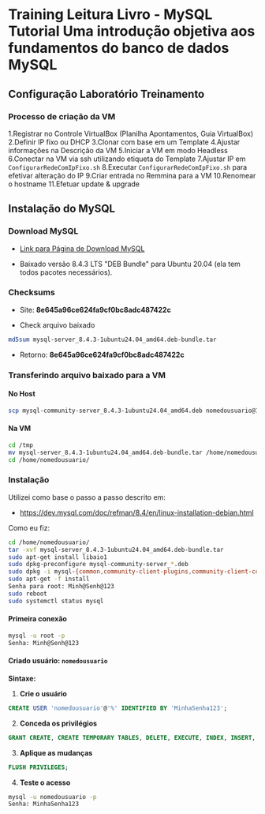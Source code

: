 # Training Leitura Livro - MySQL Tutorial Uma introdução objetiva aos fundamentos do banco de dados MySQL

## Configuração Laboratório Treinamento

### Processo de criação da VM

1.Registrar no Controle VirtualBox (Planilha Apontamentos, Guia VirtualBox)
2.Definir IP fixo ou DHCP
3.Clonar com base em um Template
4.Ajustar informações na Descrição da VM
5.Iniciar a VM em modo Headless
6.Conectar na VM via ssh utilizando etiqueta do Template
7.Ajustar IP em ```ConfigurarRedeComIpFixo.sh```
8.Executar ```ConfigurarRedeComIpFixo.sh``` para efetivar alteração do IP
9.Criar entrada no Remmina para a VM
10.Renomear o hostname
11.Efetuar update & upgrade

## Instalação do MySQL

### Download MySQL

- [Link para Página de Download MySQL](https://dev.mysql.com/downloads/mysql/)

- Baixado versão 8.4.3 LTS "DEB Bundle" para Ubuntu 20.04 (ela tem todos pacotes necessários).

### Checksums

- Site:
**8e645a96ce624fa9cf0bc8adc487422c**

- Check arquivo baixado

```bash
md5sum mysql-server_8.4.3-1ubuntu24.04_amd64.deb-bundle.tar
```

- Retorno:
**8e645a96ce624fa9cf0bc8adc487422c**

### Transferindo arquivo baixado para a VM

#### No Host

```bash
scp mysql-community-server_8.4.3-1ubuntu24.04_amd64.deb nomedousuario@192.168.0.xxx /tmp
```

#### Na VM

```bash
cd /tmp
mv mysql-server_8.4.3-1ubuntu24.04_amd64.deb-bundle.tar /home/nomedousuario/
cd /home/nomedousuario/
```

### Instalação

Utilizei como base o passo a passo descrito em:

- https://dev.mysql.com/doc/refman/8.4/en/linux-installation-debian.html

Como eu fiz:

```bash
cd /home/nomedousuario/
tar -xvf mysql-server_8.4.3-1ubuntu24.04_amd64.deb-bundle.tar
sudo apt-get install libaio1
sudo dpkg-preconfigure mysql-community-server_*.deb
sudo dpkg -i mysql-{common,community-client-plugins,community-client-core,community-client,client,community-server-core,community-server,server}_*.deb
sudo apt-get -f install
Senha para root: Minh@Senh@123
sudo reboot
sudo systemctl status mysql
```

#### Primeira conexão

```bash
mysql -u root -p
Senha: Minh@Senh@123
```

#### Criado usuário: ```nomedousuario```

**Sintaxe:**

1. **Crie o usuário**

```sql
CREATE USER 'nomedousuario'@'%' IDENTIFIED BY 'MinhaSenha123';
```

2. **Conceda os privilégios**

```sql
GRANT CREATE, CREATE TEMPORARY TABLES, DELETE, EXECUTE, INDEX, INSERT, LOCK TABLES, SELECT, SHOW DATABASES, UPDATE ON *.* TO 'nomedousuario'@'%';
```

3. **Aplique as mudanças**

```sql
FLUSH PRIVILEGES;
```

4. **Teste o acesso**

```bash
mysql -u nomedousuario -p
Senha: MinhaSenha123
```
